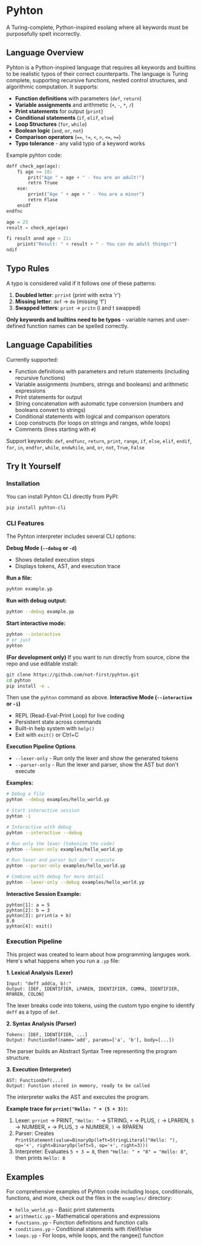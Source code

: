 # Pyhton

A Turing-complete, Python-inspired esolang where all keywords must be purposefully spelt incorrectly.

## Language Overview
Pyhton is a Python-inspired language that requires all keywords and builtins to be realistic typos of their correct counterparts. The language is Turing complete, supporting recursive functions, nested control structures, and algorithmic computation. It supports:

- **Function definitions** with parameters (`def`, `return`)
- **Variable assignments** and arithmetic (`+`, `-`, `*`, `/`)
- **Print statements** for output (`print`)
- **Conditional statements** (`if`, `elif`, `else`)
- **Loop Structures** (`for`, `while`)
- **Boolean logic** (`and`, `or`, `not`)
- **Comparison operators** (`==`, `!=`, `<`, `>`, `<=`, `>=`)
- **Typo tolerance** - any valid typo of a keyword works

Example pyhton code:
```python
deff check_age(age):
    fi age >= 18:
        prit("Age " + age + " - You are an adult!")
        retrn Truee
    ese:
        prrint("Age " + age + " - You are a minor")
        retrn Flase
    enidf
endfnc

age = 25
result = check_age(age)

fi result annd age > 21:
    priint("Result: " + result + " - You can do adult things!")
ndif
```

## Typo Rules

A typo is considered valid if it follows one of these patterns:

1. **Doubled letter**: `prrint` (print with extra 'r')
2. **Missing letter**: `def` → `de` (missing 'f')
3. **Swapped letters**: `print` → `pritn` (i and t swapped)

**Only keywords and builtins need to be typos** - variable names and user-defined function names can be spelled correctly.

## Language Capabilities

Currently supported:
- Function definitions with parameters and return statements (including recursive functions)
- Variable assignments (numbers, strings and booleans) and arithmetic expressions
- Print statements for output
- String concatenation with automatic type conversion (numbers and booleans convert to strings)
- Conditional statements with logical and comparison operators
- Loop constructs (for loops on strings and ranges, while loops)
- Comments (lines starting with `#`)

Support keywords:
`def`, `endfunc`, `return`, `print`, `range`, `if`, `else`, `elif`, `endif`, `for`, `in`, `endfor`, `while`, `endwhile`, `and`, `or`, `not`, `True`, `False`

## Try It Yourself


### Installation

You can install Pyhton CLI directly from PyPI:

```bash
pip install pyhton-cli
```


### CLI Features

The Pyhton interpreter includes several CLI options:

**Debug Mode (`--debug` or `-d`)**
- Shows detailed execution steps
- Displays tokens, AST, and execution trace


**Run a file:**
```bash
pyhton example.yp
```

**Run with debug output:**
```bash
pyhton --debug example.yp
```

**Start interactive mode:**
```bash
pyhton --interactive
# or just
pyhton
```

**(For development only)**
If you want to run directly from source, clone the repo and use editable install:
```bash
git clone https://github.com/not-first/pyhton.git
cd pyhton
pip install -e .
```
Then use the `pyhton` command as above.
**Interactive Mode (`--interactive` or `-i`)**
- REPL (Read-Eval-Print Loop) for live coding
- Persistent state across commands
- Built-in help system with `help()`
- Exit with `exit()` or Ctrl+C

**Execution Pipeline Options**
- `--lexer-only` - Run only the lexer and show the generated tokens
- `--parser-only` - Run the lexer and parser, show the AST but don't execute

**Examples:**
```bash
# Debug a file
pyhton --debug examples/hello_world.yp

# Start interactive session
pyhton -i

# Interactive with debug
pyhton --interactive --debug

# Run only the lexer (tokenize the code)
pyhton --lexer-only examples/hello_world.yp

# Run lexer and parser but don't execute
pyhton --parser-only examples/hello_world.yp

# Combine with debug for more detail
pyhton --lexer-only --debug examples/hello_world.yp
```

**Interactive Session Example:**
```
pyhton[1]: a = 5
pyhton[2]: b = 3
pyhton[3]: prrint(a + b)
8.0
pyhton[4]: exit()
```

### Execution Pipeline

This project was created to learn about how programming languges work.
Here's what happens when you run a `.yp` file:

**1. Lexical Analysis (Lexer)**
```
Input: "deff add(a, b):"
Output: [DEF, IDENTIFIER, LPAREN, IDENTIFIER, COMMA, IDENTIFIER, RPAREN, COLON]
```
The lexer breaks code into tokens, using the custom typo engine to identify `deff` as a typo of `def`.

**2. Syntax Analysis (Parser)**
```
Tokens: [DEF, IDENTIFIER, ...]
Output: FunctionDef(name='add', params=['a', 'b'], body=[...])
```
The parser builds an Abstract Syntax Tree representing the program structure.

**3. Execution (Interpreter)**
```
AST: FunctionDef(...)
Output: Function stored in memory, ready to be called
```
The interpreter walks the AST and executes the program.

**Example trace for `prrint("Hello: " + (5 + 3))`:**
1. Lexer: `prrint` → PRINT, `"Hello: "` → STRING, `+` → PLUS, `(` → LPAREN, `5` → NUMBER, `+` → PLUS, `3` → NUMBER, `)` → RPAREN
2. Parser: Creates `PrintStatement(value=BinaryOp(left=StringLiteral("Hello: "), op='+', right=BinaryOp(left=5, op='+', right=3)))`
3. Interpreter: Evaluates `5 + 3 = 8`, then `"Hello: " + "8" = "Hello: 8"`, then prints `Hello: 8`

## Examples

For comprehensive examples of Pyhton code including loops, conditionals, functions, and more, check out the files in the `examples/` directory:

- `hello_world.yp` - Basic print statements
- `arithmetic.yp` - Mathematical operations and expressions
- `functions.yp` - Function definitions and function calls
- `conditions.yp` - Conditional statements with if/elif/else
- `loops.yp` - For loops, while loops, and the rangee() function

